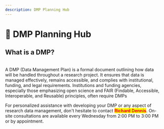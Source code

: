 ```yaml
---
description: DMP Planning Hub
---
```


# 🔴 DMP Planning Hub

## What is a DMP?

\
A DMP (Data Management Plan) is a formal document outlining how data will be handled throughout a research project. It ensures that data is managed effectively, remains accessible, and complies with institutional, funding, and legal requirements. Institutions and funding agencies, especially those emphasizing open science and FAIR (Findable, Accessible, Interoperable, and Reusable) principles, often require DMPs

For personalized assistance with developing your DMP or any aspect of research data management, don't hesitate to contact <mark style="color:red;">**Richard Dennis**</mark>. On-site consultations are available every Wednesday from 2:00 PM to 3:00 PM or by appointment.

